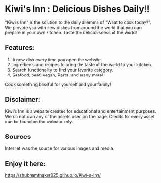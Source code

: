 # Kiwi's Inn : Delicious Dishes Daily!!
"Kiwi's Inn" is the solution to the daily dilemma of "What to cook today?". We provide you with new dishes from around the world that you can prepare in your own kitchen. Taste the deliciousness of the world!

## Features:
1. A new dish every time you open the website.
2. Ingredients and recipes to bring the taste of the world to your kitchen.
3. Search functionality to find your favorite category.
4. Seafood, beef, vegan, Pasta, and many more!

Cook something blissful for yourself and your family!

## Disclaimer:
Kiwi's Inn is a website created for educational and entertainment purposes. We do not own any of the assets used on the page. Credits for every asset can be found on the website only.

## Sources
Internet was the source for various images and media. 

## Enjoy it here:
https://shubhamthakur025.github.io/Kiwi-s-Inn/
